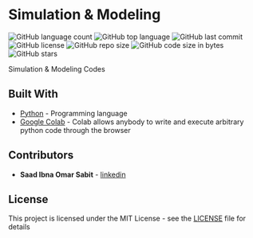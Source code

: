 # Simulation & Modeling

<!--- See https://shields.io for others or to customize this set of shields.  --->
![GitHub language count](https://img.shields.io/github/languages/count/ssabit/simulation-modeling?style=flat-square)
![GitHub top language](https://img.shields.io/github/languages/top/ssabit/simulation-modeling?style=flat-square)
![GitHub last commit](https://img.shields.io/github/last-commit/ssabit/simulation-modeling?color=red&style=flat-square)
![GitHub license](https://img.shields.io/github/license/ssabit/simulation-modeling?style=flat-square)
![GitHub repo size](https://img.shields.io/github/repo-size/ssabit/simulation-modeling?style=flat-square)
![GitHub code size in bytes](https://img.shields.io/github/languages/code-size/ssabit/simulation-modeling?style=flat-square)
![GitHub stars](https://img.shields.io/github/stars/ssabit/simulation-modeling?style=flat-square)

Simulation & Modeling Codes

## Built With

* [Python](https://www.w3schools.com/python/) - Programming language
* [Google Colab](https://colab.research.google.com) - Colab allows anybody to write and execute arbitrary python code through the browser




## Contributors

* **Saad Ibna Omar Sabit** - [linkedin](https://www.linkedin.com/in/sabit/)

## License

This project is licensed under the MIT License - see the [LICENSE](LICENSE) file for details
